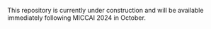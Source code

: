 This repository is currently under construction and will be available immediately following MICCAI 2024 in October.
